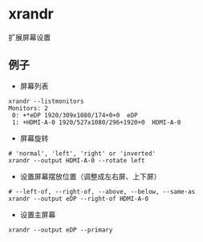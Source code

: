 # xrandr
扩展屏幕设置

## 例子

- 屏幕列表
```shell
xrandr --listmonitors
Monitors: 2
 0: +*eDP 1920/309x1080/174+0+0  eDP
 1: +HDMI-A-0 1920/527x1080/296+1920+0  HDMI-A-0
```

- 屏幕旋转
```shell
# 'normal', 'left', 'right' or 'inverted'
xrandr --output HDMI-A-0 --rotate left
```

- 设置屏幕摆放位置（调整成左右屏、上下屏）
```shell
# --left-of, --right-of, --above, --below, --same-as
xrandr --output eDP --right-of HDMI-A-0
```

- 设置主屏幕
```shell
xrandr --output eDP --primary
```
